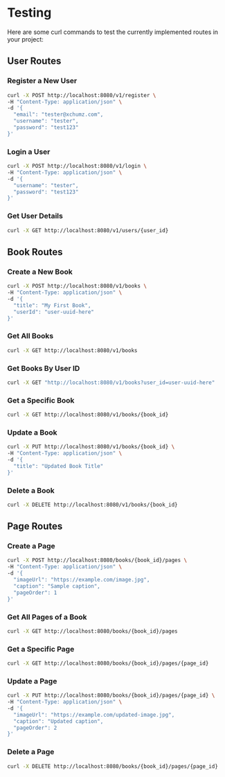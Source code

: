 # Testing

Here are some curl commands to test the currently implemented routes in your project:

## User Routes

### Register a New User

```sh
curl -X POST http://localhost:8080/v1/register \
-H "Content-Type: application/json" \
-d '{
  "email": "tester@xchumz.com",
  "username": "tester",
  "password": "test123"
}'
```

### Login a User

```sh
curl -X POST http://localhost:8080/v1/login \
-H "Content-Type: application/json" \
-d '{
  "username": "tester",
  "password": "test123"
}'
```

### Get User Details

```sh
curl -X GET http://localhost:8080/v1/users/{user_id}
```

## Book Routes

### Create a New Book

```sh
curl -X POST http://localhost:8080/v1/books \
-H "Content-Type: application/json" \
-d '{
  "title": "My First Book",
  "userId": "user-uuid-here"
}'
```

### Get All Books

```sh
curl -X GET http://localhost:8080/v1/books
```

### Get Books By User ID

```sh
curl -X GET "http://localhost:8080/v1/books?user_id=user-uuid-here"
```

### Get a Specific Book

```sh
curl -X GET http://localhost:8080/v1/books/{book_id}
```

### Update a Book

```sh
curl -X PUT http://localhost:8080/v1/books/{book_id} \
-H "Content-Type: application/json" \
-d '{
  "title": "Updated Book Title"
}'
```

### Delete a Book

```sh
curl -X DELETE http://localhost:8080/v1/books/{book_id}
```

## Page Routes

### Create a Page

```sh
curl -X POST http://localhost:8080/books/{book_id}/pages \
-H "Content-Type: application/json" \
-d '{
  "imageUrl": "https://example.com/image.jpg",
  "caption": "Sample caption",
  "pageOrder": 1
}'
```

### Get All Pages of a Book

```sh
curl -X GET http://localhost:8080/books/{book_id}/pages
```

### Get a Specific Page

```sh
curl -X GET http://localhost:8080/books/{book_id}/pages/{page_id}
```

### Update a Page

```sh
curl -X PUT http://localhost:8080/books/{book_id}/pages/{page_id} \
-H "Content-Type: application/json" \
-d '{
  "imageUrl": "https://example.com/updated-image.jpg",
  "caption": "Updated caption",
  "pageOrder": 2
}'
```

### Delete a Page

```sh
curl -X DELETE http://localhost:8080/books/{book_id}/pages/{page_id}
```
